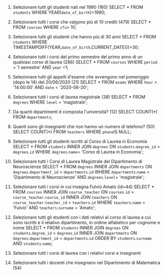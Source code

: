 1. Selezionare tutti gli studenti nati nel 1990 (160)
SELECT * FROM `students` WHERE YEAR(`date_of_birth`)=1990;
2. Selezionare tutti i corsi che valgono più di 10 crediti (479)
SELECT * FROM `courses` WHERE `cfu`> 10;
3. Selezionare tutti gli studenti che hanno più di 30 anni
SELECT * FROM `students` WHERE TIMESTAMPDIFF(YEAR,`date_of_birth`,CURRENT_DATE())>30;
4. Selezionare tutti i corsi del primo semestre del primo anno di un qualsiasi corso di
laurea (286)
SELECT * FROM `courses` WHERE `period` = 'I semestre' AND `year` =1;
5. Selezionare tutti gli appelli d'esame che avvengono nel pomeriggio (dopo le 14) del
20/06/2020 (21)
SELECT * FROM `exams` WHERE `hour` > '14:00:00' AND `date` = '2020-06-20';
6. Selezionare tutti i corsi di laurea magistrale (38)
SELECT * FROM `degrees` WHERE `level` = 'magistrale';
7. Da quanti dipartimenti è composta l'università? (12)
SELECT COUNT(*) FROM `departments`;
8. Quanti sono gli insegnanti che non hanno un numero di telefono? (50)
SELECT COUNT(*) FROM `teachers` WHERE `phone`IS NULL;








1. Selezionare tutti gli studenti iscritti al Corso di Laurea in Economia
SELECT * FROM `students` INNER JOIN `degrees` ON `students`.`degree_id` = `degrees`.`id` WHERE `degrees`.`name`= 'Corso di Laurea in Economia';
2. Selezionare tutti i Corsi di Laurea Magistrale del Dipartimento di
Neuroscienze
SELECT * FROM `degrees` INNER JOIN `departments` ON `degrees`.`department_id` = `departments`.`id` WHERE `departments`.`name` = 'Dipartimento di Neuroscienze' AND `degrees`.`level`= 'magistrale';
3. Selezionare tutti i corsi in cui insegna Fulvio Amato (id=44)
SELECT * FROM `courses` INNER JOIN `course_teacher` ON `courses`.`id` = `course_teacher`.`course_id` INNER JOIN `teachers` ON `course_teacher`.`teacher_id` = `teachers`.`id` WHERE `teachers`.`name` = 'Fulvio' AND `teachers`.`surname` = 'Amato';
4. Selezionare tutti gli studenti con i dati relativi al corso di laurea a cui
sono iscritti e il relativo dipartimento, in ordine alfabetico per cognome e
nome
SELECT * 
FROM `students`
INNER JOIN `degrees`
ON `students`.`degree_id` = `degrees`.`id`
INNER JOIN `departments`
ON `degrees`.`department_id` = `departments`.`id`
ORDER BY `students`.`surname` AND `students`.`name`;
5. Selezionare tutti i corsi di laurea con i relativi corsi e insegnanti
6. Selezionare tutti i docenti che insegnano nel Dipartimento di
Matematica (54)
